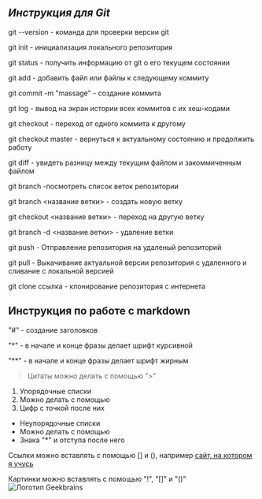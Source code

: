 ## _Инструкция для **Git**_

git --version - команда для проверки версии git

git init - инициализация локального репозитория

git status - получить информацию от git о его текущем состоянии

git add - добавить файл или файлы к следующему коммиту

git commit -m "massage" - создание коммита

git log - вывод на экран истории всех коммитов с их хеш-кодами

git checkout - переход от одного коммита к другому

git checkout master - вернуться к актуальному состоянию и продолжить работу

git diff - увидеть разницу между текущим файлом и закоммиченным файлом

git branch -посмотреть список веток репозитории

git branch <название ветки> - создать новую ветку

git checkout <название ветки> - переход на другую ветку 

git branch -d <название ветки> - удаление ветки

git push - Отправление репозитория на удаленый репозиторий

git pull - Выкачивание актуальной версии репозитория с удаленного и сливание с локальной версией

git clone ссылка - клонирование репозитория с интернета

## Инструкция по работе с markdown

"#" - создание заголовков

"*" - в начале и конце фразы делает шрифт курсивной

"**" - в начале и конце фразы делает шрифт жирным

> Цитаты можно делать с помощью ">"
1. Упорядочные списки
2. Можно делать с помощью 
3. Цифр с точкой после них

* Неупорядочные списки
* Можно делать с помощью
* Знака "*" и отступа после него

Ссылки можно вставлять с помощью [] и (), например [сайт, на котором я учусь](https://gb.ru/)

Картинки можно вставлять с помощью "!", "[]" и "()"
![Логотип Geekbrains](https://salid.ru/sites/default/files/online_school/geek_brains.png)
